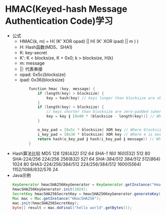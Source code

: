 # HMAC(Keyed-hash Message Authentication Code)学习
- 公式
    - HMAC(k, m) = H( (K' XOR opad) || H( (K' XOR ipad) || m ) )
    - H: Hash函数(MD5、SHA1)
    - K: key-secret
    - K': K < blocksize, K + 0x0; k > blocksize, H(k)
    - m: message
    - ||: 代表串接
    - opad: 0x5c{blocksize}
    - ipad: 0x36{blocksize}
        ```c
            function hmac (key, message) {
                if (length(key) > blocksize) {
                    key = hash(key) // keys longer than blocksize are shortened
                }
                if (length(key) < blocksize) {
                    // keys shorter than blocksize are zero-padded (where ∥ is concatenation)
                    key = key ∥ [0x00 * (blocksize - length(key))] // Where * is repetition.
                }

                o_key_pad = [0x5c * blocksize] XOR key // Where blocksize is that of the underlying hash function
                i_key_pad = [0x36 * blocksize] XOR key // Where ⊕ is exclusive or (XOR) 
                return hash(o_key_pad ∥ hash(i_key_pad ∥ message)) // Where ∥ is concatenation
            }
        ```
- Hash算法比较
    MD5                  128             128(4*32)    512               64
    SHA-1                160             160(5*32)    512               80
    SHA-224/256          224/256         256(8*32)    521               64
    SHA-384/512          384/512         512(8*64)    1024              80
    SHA3-224/256/384/512 224/256/384/512 1600(5*5*64) 1152/1088/832/576 24
- Java示例
    ```java
    KeyGenerator hmacSHA256KeyGenerator = KeyGenerator.getInstance("HmacSHA256");
    hmacSHA256KeyGenerator.init(1024);
    SecretKey hmacSHA256SecretKey = hmacSHA256KeyGenerator.generateKey();
    Mac mac = Mac.getInstance("HmacSHA256");
    mac.init(hmacSHA256SecretKey);
    byte[] result = mac.doFinal("hello world".getBytes());
    ```